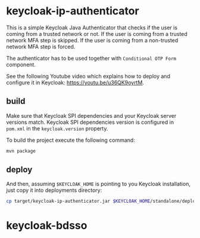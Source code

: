 # keycloak-ip-authenticator

This is a simple Keycloak Java Authenticator that checks if the user is coming from a trusted network or not. If the user is coming from a trusted network MFA step is skipped. If the user is coming from a non-trusted network MFA step is forced.

The authenticator has to be used together with `Conditional OTP Form` component.

See the following Youtube video which explains how to deploy and configure it in Keycloak: https://youtu.be/u36QK9oyrtM.

## build

Make sure that Keycloak SPI dependencies and your Keycloak server versions match. Keycloak SPI dependencies version is configured in `pom.xml` in the `keycloak.version` property.  

To build the project execute the following command:

```bash
mvn package
```

## deploy

And then, assuming `$KEYCLOAK_HOME` is pointing to you Keycloak installation, just copy it into deployments directory:
 
```bash
cp target/keycloak-ip-authenticator.jar $KEYCLOAK_HOME/standalone/deployments/
```
# keycloak-bdsso
